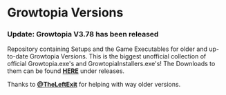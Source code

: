 # Growtopia Versions

### Update: Growtopia V3.78 has been released 

Repository containing Setups and the Game Executables for older and up-to-date Growtopia Versions. This is the biggest unofficial collection of official Growtopia.exe's and GrowtopiaInstallers.exe's! The Downloads to them can be found [**HERE**](https://github.com/DefaultO/Growtopia-Versions/releases) under releases.

Thanks to [**@TheLeftExit**](https://github.com/TheLeftExit) for helping with way older versions.

